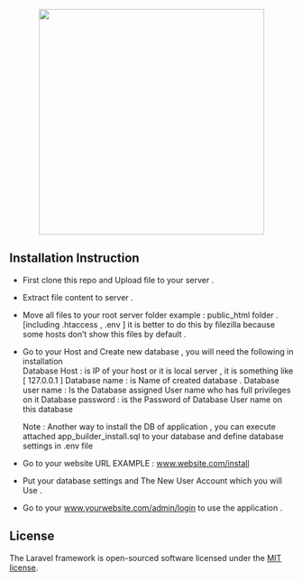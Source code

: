 <p align="center"><img src="https://mochcare.com/wp-content/uploads/2022/08/mochcare-logo-removebg-preview-300x83.png" width="400"></p>



## Installation Instruction

- First clone this repo and Upload file to your server .
- Extract file content to server .
- Move all files to your root server folder
  example : public_html folder . [including .htaccess , .env ] it is better to do this by filezilla because some hosts don’t show this files by default .
- Go to your Host and Create new database , you will need  the following in installation   
  Database Host : is IP of your host or it is local server , it is something like [ 127.0.0.1 ]
  Database name : is Name of created database .
  Database user name : Is the Database assigned User name who has full privileges on it 
  Database password   : is the Password of Database User name on this database 
  
  Note : Another way to install the DB of application , you can execute attached app_builder_install.sql to your database and define database settings in .env file  
  
- Go to your website URL EXAMPLE : www.website.com/install 
- Put your database settings and The New User Account which you will Use .
- Go to your www.yourwebsite.com/admin/login to use the application .

## License

The Laravel framework is open-sourced software licensed under the [MIT license](https://opensource.org/licenses/MIT).
